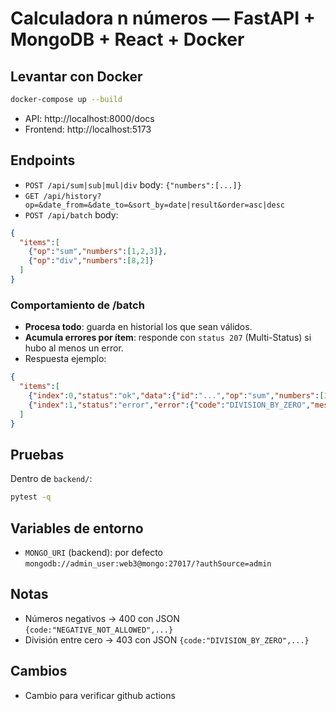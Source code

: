# Calculadora n números — FastAPI + MongoDB + React + Docker

## Levantar con Docker
```bash
docker-compose up --build
```
- API: http://localhost:8000/docs
- Frontend: http://localhost:5173

## Endpoints
- `POST /api/sum|sub|mul|div` body: `{"numbers":[...]}`
- `GET /api/history?op=&date_from=&date_to=&sort_by=date|result&order=asc|desc`
- `POST /api/batch` body:
```json
{
  "items":[
    {"op":"sum","numbers":[1,2,3]},
    {"op":"div","numbers":[8,2]}
  ]
}
```
### Comportamiento de /batch
- **Procesa todo**: guarda en historial los que sean válidos.
- **Acumula errores por ítem**: responde con `status 207` (Multi-Status) si hubo al menos un error.
- Respuesta ejemplo:
```json
{
  "items":[
    {"index":0,"status":"ok","data":{"id":"...","op":"sum","numbers":[1,2,3],"result":6}},
    {"index":1,"status":"error","error":{"code":"DIVISION_BY_ZERO","message":"División entre cero no permitida","op":"div","numbers":[8,0]},"status_code":403}
  ]
}
```

## Pruebas
Dentro de `backend/`:
```bash
pytest -q
```

## Variables de entorno
- `MONGO_URI` (backend): por defecto `mongodb://admin_user:web3@mongo:27017/?authSource=admin`

## Notas
- Números negativos -> 400 con JSON `{code:"NEGATIVE_NOT_ALLOWED",...}`
- División entre cero -> 403 con JSON `{code:"DIVISION_BY_ZERO",...}`

## Cambios
- Cambio para verificar github actions
